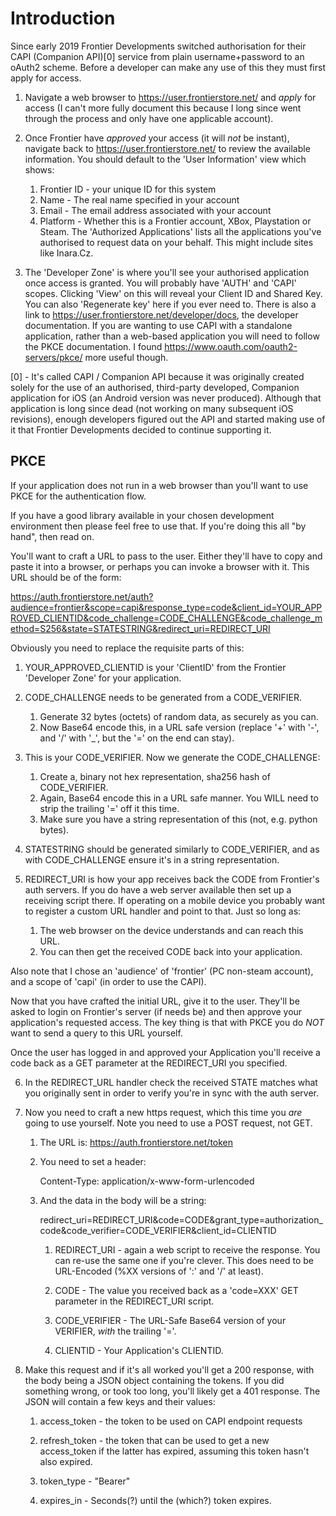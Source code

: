 Introduction
============

  Since early 2019 Frontier Developments switched authorisation for their CAPI (Companion API)[0] service from plain username+password to an oAuth2 scheme.
  Before a developer can make any use of this they must first apply for access.

1. Navigate a web browser to <https://user.frontierstore.net/> and *apply* for access (I can't more fully document this because I long since went through the process and only have one applicable account).
2. Once Frontier have *approved* your access (it will _not_ be instant), navigate back to <https://user.frontierstore.net/> to review the available information.  You should default to the 'User Information' view which shows:
	1. Frontier ID - your unique ID for this system
	2. Name - The real name specified in your account
	3. Email - The email address associated with your account
	4. Platform - Whether this is a Frontier account, XBox, Playstation or Steam.  The 'Authorized Applications' lists all the applications you've authorised to request data on your behalf.  This might include sites like Inara.Cz.  

3. The 'Developer Zone' is where you'll see your authorised application
once access is granted.  You will probably have 'AUTH' and 'CAPI' scopes.
Clicking 'View' on this will reveal your Client ID and Shared Key.
You can also 'Regenerate key' here if you ever need to.
 There is also a link to <https://user.frontierstore.net/developer/docs>,
the developer documentation.  If you are wanting to use CAPI with a
standalone application, rather than a web-based application you will
need to follow the PKCE documentation.
 I found <https://www.oauth.com/oauth2-servers/pkce/> more useful
though.
  
[0] - It's called CAPI / Companion API because it was originally created
solely for the use of an authorised, third-party developed, Companion
application for iOS (an Android version was never produced).  Although
that application is long since dead (not working on many subsequent iOS
revisions), enough developers figured out the API and started making use
of it that Frontier Developments decided to continue supporting it.

PKCE
----

  If your application does not run in a web browser than you'll want to
use PKCE for the authentication flow.

  If you have a good library available in your chosen development
environment then please feel free to use that.  If you're doing this all
"by hand", then read on.

  You'll want to craft a URL to pass to the user.  Either they'll have
to copy and paste it into a browser, or perhaps you can invoke a browser
with it.
  This URL should be of the form:

<https://auth.frontierstore.net/auth?audience=frontier&scope=capi&response_type=code&client_id=YOUR_APPROVED_CLIENTID&code_challenge=CODE_CHALLENGE&code_challenge_method=S256&state=STATESTRING&redirect_uri=REDIRECT_URI>

  Obviously you need to replace the requisite parts of this:

1. YOUR_APPROVED_CLIENTID is your 'ClientID' from the Frontier
    'Developer Zone' for your application.
2. CODE_CHALLENGE needs to be generated from a CODE_VERIFIER.

	1. Generate 32 bytes (octets) of random data, as securely as you can.
	2. Now Base64 encode this, in a URL safe version (replace '+' with
      '-', and '/' with '_', but the '=' on the end can stay).

3. This is your CODE_VERIFIER.  Now we generate the CODE_CHALLENGE:

	1. Create a, binary not hex representation, sha256 hash of
      CODE_VERIFIER.
	2. Again, Base64 encode this in a URL safe manner.  You WILL need
     to strip the trailing '=' off it this time.
	3. Make sure you have a string representation of this (not, e.g.
      python bytes).

4. STATESTRING should be generated similarly to CODE_VERIFIER, and
    as with CODE_CHALLENGE ensure it's in a string representation.
5. REDIRECT_URI is how your app receives back the CODE from
    Frontier's auth servers.  If you do have a web server available then
    set up a receiving script there.  If operating on a mobile device
    you probably want to register a custom URL handler and point to
    that.  Just so long as:

	1. The web browser on the device understands and can reach this
       URL.
	2. You can then get the received CODE back into your application.

Also note that I chose an 'audience' of 'frontier' (PC non-steam
account), and a scope of 'capi' (in order to use the CAPI).

Now that you have crafted the initial URL, give it to the user.
They'll be asked to login on Frontier's server (if needs be) and then
approve your application's requested access.  The key thing is that with
PKCE you do *NOT* want to send a query to this URL yourself.

  Once the user has logged in and approved your Application you'll
receive a code back as a GET parameter at the REDIRECT_URI you
specified.

6. In the REDIRECT_URL handler check the received STATE matches what
    you originally sent in order to verify you're in sync with the auth
    server.

7. Now you need to craft a new https request, which this time you *are*
    going to use yourself.  Note you need to use a POST request, not
    GET.

	1. The URL is: <https://auth.frontierstore.net/token>

 	2. You need to set a header:

		Content-Type: application/x-www-form-urlencoded

	3. And the data in the body will be a string:

		redirect_uri=REDIRECT_URI&code=CODE&grant_type=authorization_code&code_verifier=CODE_VERIFIER&client_id=CLIENTID

		1. REDIRECT_URI - again a web script to receive the response.  You
       can re-use the same one if you're clever.  This does need to be
       URL-Encoded (%XX versions of ':' and '/' at least).

		2. CODE - The value you received back as a 'code=XXX' GET
       parameter in the REDIRECT_URI script.

		3. CODE_VERIFIER - The URL-Safe Base64 version of your VERIFIER,
       *with* the trailing '='.

		4. CLIENTID - Your Application's CLIENTID.

8. Make this request and if it's all worked you'll get a 200 response,
with the body being a JSON object containing the tokens.  If you
did something wrong, or took too long, you'll likely get a 401
response.
The JSON will contain a few keys and their values:
	1. access_token - the token to be used on CAPI endpoint requests

	2. refresh_token - the token that can be used to get a new
       access_token if the latter has expired, assuming this token hasn't
       also expired.

	3. token_type - "Bearer"

	4. expires_in - Seconds(?) until the (which?) token expires. 
